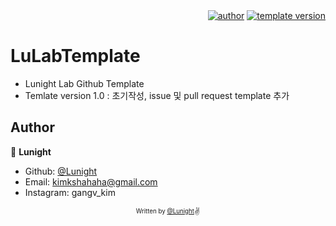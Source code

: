 <div align=right>
	<a href="https://github.com/LunightLa">
		<img alt="author" src= "https://img.shields.io/badge/author-lunight-blue?style=glat-square" target="_blank"></a>
	</a>
	<a href="https://github.com/LunightLab/LuLabTemplate">
		<img alt="template version" src= "https://img.shields.io/badge/template%20version-1.0-blue?style=glat-square" target="_blank"></a>
	</a>
</div>

# LuLabTemplate
- Lunight Lab Github Template  
- Temlate version 1.0 : 초기작성, issue 및 pull request template 추가  

## Author

👤 **Lunight**

- Github: [@Lunight](https://github.com/LunightLab)
- Email: [kimkshahaha@gmail.com](kimkshahaha@gmail.com)
- Instagram: gangv_kim

<div align="center">

<sub><sup>Written by <a href="https://github.com/LunightLab">@Lunight</a></sup></sub><small>✌</small>

</div>

